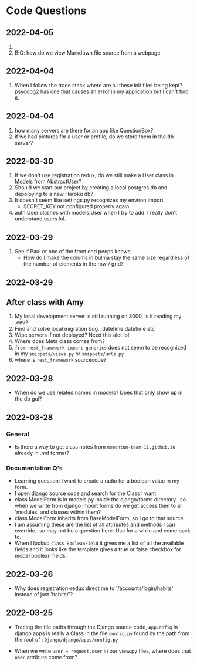 # Code Questions





## 2022-04-05 

1. 
2. BIG: how do we view Markdown file source from a webpage


## 2022-04-04 

1. When I follow the trace stack where are all these init files being kept? psycopg2 has one that causes an error in my application but I can't find it.

## 2022-04-04 

1. how many servers are there for an app like QuestionBox?
2. if we had pictures for a user or profile, do we store them in the db server?


## 2022-03-30 
1. If we don't use registration redux, do we still make a User class in Models from AbstractUser?
2. Should we start our project by creating a local postgres db and depoloying to a new Heroku db?
3. It doesn't seem like settings.py recognizes my environ import
    - SECRET_KEY not configured properly again.
4. auth.User clashes with models.User when I try to add. I really don't understand users lol.

## 2022-03-29 

1. See if Paul or one of the front end peeps knows: 
    - How do I make the colums in bulma stay the same size regardless of the number of elements in the row / grid?


## 2022-03-29 

## After class with Amy
1. My local development server is still running on 8000, is it reading my .env?
2. Find and solve local migration bug.. datetime.datetime etc
3. Wipe servers if not deployed? Need this alot lol
4. Where does Meta class comes from?
5. `from rest_framework import generics` does not seem to be recognized in my `snippets/views.py` or `snippets/urls.py`
6. where is `rest_framework` sourcecode?

   
## 2022-03-28 

- When do we use related names in models?  Does that only show up in the db gui?


## 2022-03-28

### General
- Is there a way to get class notes from `momentum-team-11.github.io` already in .md format?

### Documentation Q's

- Learning question: I want to create a radio for a boolean value in my form.
- I open django source code and search for the Class I want.
- class ModelForm is in models.py inside the django/forms directory.. so when we write from django import forms do we get access then to all 'modules' and classes within them? 
- class ModelForm inherits from BaseModelForm, so I go to that source
- I am assuming these are the list of all attributes and methods I can override.. so may not be a question here.  Use for a while and come back to.
- When I lookup `class BooleanField` it gives me a list of all the available fields and it looks like the template gives a true or false checkbox for model boolean fields.

## 2022-03-26

- Why does registration-redux direct me to '/accounts/login/habits' instead of just 'habits/'?

## 2022-03-25

- Tracing the file paths through the Django source code, `AppConfig` in django.apps is really a Class in the file `config.py` found by the path from the root of : `Django/django/apps/config.py`

- When we write `user = request.user` in our view.py files, where does that `user` attribute come from?  